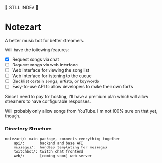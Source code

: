 
:fire_engine: STILL INDEV :fire_engine:

# Notezart

A better music bot for better streamers.

Will have the following features:
 - [x] Request songs via chat
 - [ ] Request songs via web interface
 - [ ] Web interface for viewing the song list
 - [ ] Web interface for listening to the queue
 - [ ] Blacklist certain songs, artists, or keywords
 - [ ] Easy-to-use API to allow developers to make their own forks

Since I need to pay for hosting, I'll have a premium plan
which will allow streamers to have configurable responses.

Will probably only allow songs from YouTube. I'm not 100% sure on that yet, though.

### Directory Structure

```
notezart/: main package, connects everything together
	api/: 		backend and base API
	messages/:  handles templating for messages
	twitchbot/: twitch chat frontend
	web/:       [coming soon] web server
```

